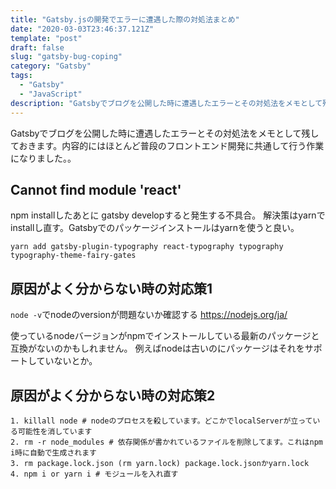 ```yaml
---
title: "Gatsby.jsの開発でエラーに遭遇した際の対処法まとめ"
date: "2020-03-03T23:46:37.121Z"
template: "post"
draft: false
slug: "gatsby-bug-coping"
category: "Gatsby"
tags:
  - "Gatsby"
  - "JavaScript"
description: "Gatsbyでブログを公開した時に遭遇したエラーとその対処法をメモとして残しておきます。内容的にはほとんど普段のフロントエンド開発に共通して行う作業になりました。。"
---
```


Gatsbyでブログを公開した時に遭遇したエラーとその対処法をメモとして残しておきます。内容的にはほとんど普段のフロントエンド開発に共通して行う作業になりました。。

## Cannot find module 'react'
npm installしたあとに gatsby developすると発生する不具合。
解決策はyarnでinstallし直す。Gatsbyでのパッケージインストールはyarnを使うと良い。
```
yarn add gatsby-plugin-typography react-typography typography typography-theme-fairy-gates
```

## 原因がよく分からない時の対応策1
`node -v`でnodeのversionが問題ないか確認する
https://nodejs.org/ja/

使っているnodeバージョンがnpmでインストールしている最新のパッケージと互換がないのかもしれません。
例えばnodeは古いのにパッケージはそれをサポートしていないとか。

## 原因がよく分からない時の対応策2
```
1. killall node # nodeのプロセスを殺しています。どこかでlocalServerが立っている可能性を消しています
2. rm -r node_modules # 依存関係が書かれているファイルを削除してます。これはnpm i時に自動で生成されます
3. rm package.lock.json (rm yarn.lock) package.lock.jsonかyarn.lock
4. npm i or yarn i # モジュールを入れ直す